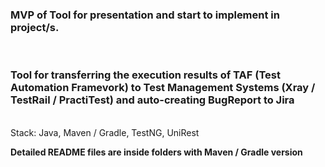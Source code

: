 


### MVP of Tool for presentation and start to implement in project/s.
<br />

### Tool for transferring the execution results of TAF (Test Automation Framevork) to Test Management Systems (Xray / TestRail / PractiTest) and auto-creating BugReport to Jira

<br />
Stack: Java, Maven / Gradle, TestNG, UniRest
<br />

**Detailed README files are inside folders with Maven / Gradle version**
